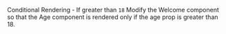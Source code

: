 Conditional Rendering - If greater than `18`
Modify the Welcome component so that the Age component is rendered only if the age prop is greater than 18.
